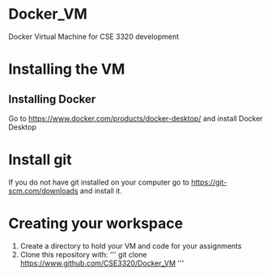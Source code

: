 # Docker_VM
Docker Virtual Machine for CSE 3320 development

# Installing the VM
## Installing Docker
Go to https://www.docker.com/products/docker-desktop/ and install Docker Desktop


# Install git
If you do not have git installed on your computer go to https://git-scm.com/downloads and install it.


# Creating your workspace
1. Create a directory to hold your VM and code for your assignments
2. Clone this repository with:
''' git clone https://www.github.com/CSE3320/Docker_VM '''
